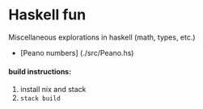 # Haskell fun
Miscellaneous explorations in haskell (math, types, etc.)


- [Peano numbers] (./src/Peano.hs)

#### build instructions:
1. install nix and stack
2. `stack build`
